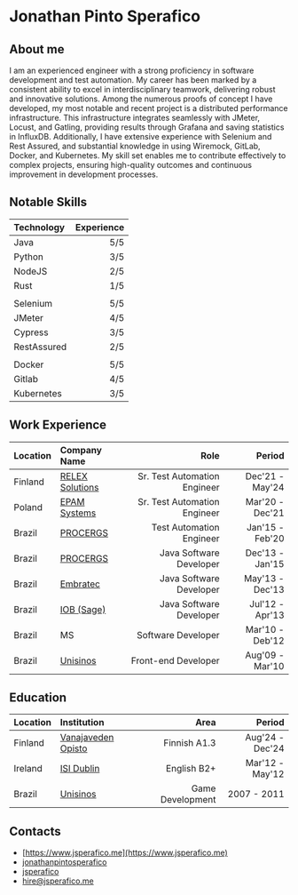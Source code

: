 # Jonathan Pinto Sperafico

## About me

I am an experienced engineer with a strong proficiency in software development and test automation. My career has been marked by a consistent ability to excel in interdisciplinary teamwork, delivering robust and innovative solutions. Among the numerous proofs of concept I have developed, my most notable and recent project is a distributed performance infrastructure. This infrastructure integrates seamlessly with JMeter, Locust, and Gatling, providing results through Grafana and saving statistics in InfluxDB. Additionally, I have extensive experience with Selenium and Rest Assured, and substantial knowledge in using Wiremock, GitLab, Docker, and Kubernetes. My skill set enables me to contribute effectively to complex projects, ensuring high-quality outcomes and continuous improvement in development processes.

## Notable Skills

| Technology  | Experience |
| :---------- | ---------: |
| Java        |        5/5 |
| Python      |        3/5 |
| NodeJS      |        2/5 |
| Rust        |        1/5 |
|             |            |
| Selenium    |        5/5 |
| JMeter      |        4/5 |
| Cypress     |        3/5 |
| RestAssured |        2/5 |
|             |            |
| Docker      |        5/5 |
| Gitlab      |        4/5 |
| Kubernetes  |        3/5 |

## Work Experience

| Location | Company Name                                       |                         Role |          Period |
| :------- | :------------------------------------------------- | ---------------------------: | --------------: |
| Finland  | [RELEX Solutions](https://www.relexsolutions.com/) | Sr. Test Automation Engineer | Dec'21 - May'24 |
| Poland   | [EPAM Systems](https://www.epam.com/)              | Sr. Test Automation Engineer | Mar'20 - Dec'21 |
| Brazil   | [PROCERGS](https://procergs.rs.gov.br/inicial)     |     Test Automation Engineer | Jan'15 - Feb'20 |
| Brazil   | [PROCERGS](https://procergs.rs.gov.br/inicial)     |      Java Software Developer | Dec'13 - Jan'15 |
| Brazil   | [Embratec](https://www.goodcard.com.br/embratec/)  |      Java Software Developer | May'13 - Dec'13 |
| Brazil   | [IOB (Sage)](https://iob.com.br/)                  |      Java Software Developer | Jul'12 - Apr'13 |
| Brazil   | MS                                                 |           Software Developer | Mar'10 - Deb'12 |
| Brazil   | [Unisinos](https://www.unisinos.br/)               |          Front-end Developer | Aug'09 - Mar'10 |

## Education

| Location | Institution                                                         |             Area |          Period |
| :------- | :------------------------------------------------------------------ | ---------------: | --------------: |
| Finland  | [Vanajaveden Opisto](https://www.kktavastia.fi/vanajaveden-opisto/) |     Finnish A1.3 | Aug'24 - Dec'24 |
| Ireland  | [ISI Dublin](https://studyinireland.ie/)                            |      English B2+ | Mar'12 - May'12 |
| Brazil   | [Unisinos](https://www.unisinos.br/)                                | Game Development |     2007 - 2011 |

## Contacts

- [https://www.jsperafico.me](https://www.jsperafico.me)
- [jonathanpintosperafico](https://www.linkedin.com/in/jonathanpintosperafico/)
- [jsperafico](https://github.com/jsperafico)
- [hire@jsperafico.me](mailto:hire@jsperafico.me)